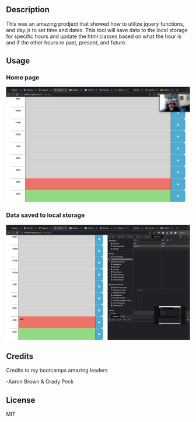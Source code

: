 # <Biz-Calender>

## Description

This was an amazing prodject that showed how to utilize jquery functions, and day.js to set time and dates. This tool will save data to the local storage for specific hours and update the html classes based on what the hour is and if the other hours re past, present, and future.


## Usage

### Home page 

![](readme.assets/Screenshot%202023-07-06%20at%204.34.44%20PM.png)


### Data saved to local storage

![](readme.assets/Screenshot%202023-07-06%20at%204.36.09%20PM.png)


## Credits

Credits to my bootcamps amazing leaders

-Aaron Brown
&
Grady Peck

## License

MIT


